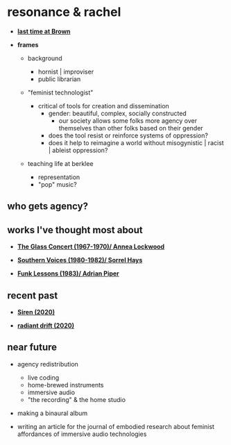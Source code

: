 # resonance & rachel

- **[last time at Brown](https://archive.org/details/devorahzgw)**

- **frames**
	- background
      - hornist | improviser
      - public librarian

  - "feminist technologist"
    - critical of tools for creation and dissemination
      - gender: beautiful, complex, socially constructed
        - our society allows some folks more agency over themselves than other folks based on their gender
      - does the tool resist or reinforce systems of oppression?
      - does it help to reimagine a world without misogynistic | racist | ableist oppression?

  - teaching life at berklee
    - representation
    - "pop" music?

## who gets agency?

## works I've thought most about

- **[The Glass Concert (1967-1970)/ Annea Lockwood](http://www.annealockwood.com/compositions/)**

- **[Southern Voices (1980-1982)/ Sorrel Hays](https://www.youtube.com/watch?v=Bqwwd9DwnSc)**

- **[Funk Lessons (1983)/ Adrian Piper](http://www.adrianpiper.com/vs/video_fl.shtml)**

## recent past

- **[Siren (2020)](http://racheldevorah.studio/works/siren/)**

- **[radiant drift (2020)](http://racheldevorah.studio/works/radiant-drift/)**

## near future

- agency redistribution
  - live coding
  - home-brewed instruments
  - immersive audio
  - "the recording" & the home studio

- making a binaural album
- writing an article for the journal of embodied research about feminist affordances of immersive audio technologies
